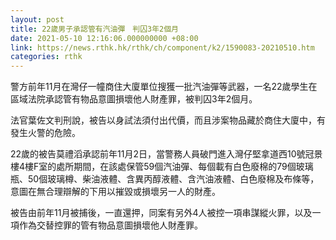 ```yaml
---
layout: post
title: 22歲男子承認管有汽油彈　判囚3年2個月
date: 2021-05-10 12:16:06.000000000 +08:00
link: https://news.rthk.hk/rthk/ch/component/k2/1590083-20210510.htm
categories: rthk
---
```


警方前年11月在灣仔一幢商住大廈單位搜獲一批汽油彈等武器，一名22歲學生在區域法院承認管有物品意圖損壞他人財產罪，被判囚3年2個月。

法官葉佐文判刑說，被告以身試法須付出代價，而且涉案物品藏於商住大廈中，有發生火警的危險。

22歲的被告莫禮滔承認前年11月2日，當警務人員破門進入灣仔堅拿道西10號冠景樓4樓F室的處所期間，在該處保管59個汽油彈、每個載有白色廢棉的79個玻璃瓶、50個玻璃樽、柴油液體、含異丙醇液體、含汽油液體、白色廢棉及布條等，意圖在無合理辯解的下用以摧毀或損壞另一人的財產。

被告由前年11月被捕後，一直還押，同案有另外4人被控一項串謀縱火罪，以及一項作為交替控罪的管有物品意圖損壞他人財產罪。
